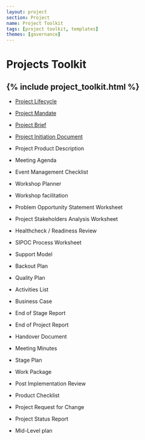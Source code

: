 ```yaml
---
layout: project
section: Project
name: Project Toolkit
tags: [project toolkit, templates]
themes: [governance]
---
```

# Projects Toolkit

{% include project_toolkit.html %}
---

- [Project Lifecycle](lifecycle)
- [Project Mandate](project_mandate)
- [Project Brief](project_brief)
- [Project Initiation Document](project_initiation_document)
- Project Product Description
- Meeting Agenda
- Event Management Checklist
- Workshop Planner
- Workshop facilitation
- Problem Opportunity Statement Worksheet
- Project Stakeholders Analysis Worksheet
- Healthcheck / Readiness Review
- SIPOC Process Worksheet
- Support Model
- Backout Plan
- Quality Plan
- Activities List
- Business Case
- End of Stage Report
- End of Project Report
- Handover Document
- Meeting Minutes

- Stage Plan
- Work Package
- Post Implementation Review
- Product Checklist
- Project Request for Change
- Project Status Report
- Mid-Level plan
